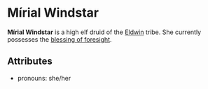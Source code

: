 # Mírial Windstar

**Mírial Windstar** is a high elf druid of the [Eldwin](../../eldwin) tribe. She currently possesses the [blessing of foresight](../../../../supernatural-gifts/blessing-of-foresight).

## Attributes

- pronouns: she/her
